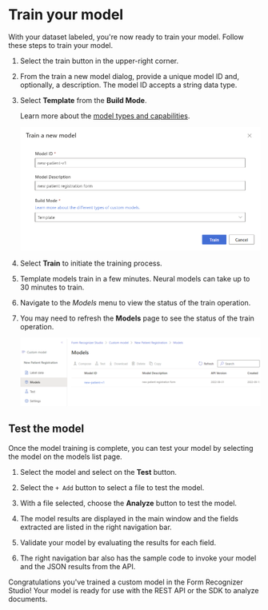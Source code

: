 # Train your model

With your dataset labeled, you're now ready to train your model. Follow these steps to train your model.

1. Select the train button in the upper-right corner.

1. From the train a new model dialog, provide a unique model ID and, optionally, a description. The model ID accepts a string data type.
1. Select **Template** from the **Build Mode**.

    Learn more about the [model types and capabilities](https://docs.microsoft.com/azure/applied-ai-services/form-recognizer/concept-custom).

    ![Train model dialog](./img/train-model-dialog.png)

1. Select **Train** to initiate the training process.
1. Template models train in a few minutes. Neural models can take up to 30 minutes to train.
1. Navigate to the *Models* menu to view the status of the train operation.
1. You may need to refresh the **Models** page to see the status of the train operation.

    ![Train model status](./img/train-model-status.png)

## Test the model

Once the model training is complete, you can test your model by selecting the model on the models list page.

1. Select the model and select on the **Test** button.

1. Select the `+ Add` button to select a file to test the model.

1. With a file selected, choose the **Analyze** button to test the model.

1. The model results are displayed in the main window and the fields extracted are listed in the right navigation bar.

1. Validate your model by evaluating the results for each field.

1. The right navigation bar also has the sample code to invoke your model and the JSON results from the API.

Congratulations you've trained a custom model in the Form Recognizer Studio! Your model is ready for use with the REST API or the SDK to analyze documents.
